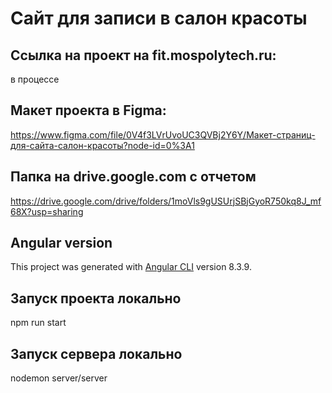 # Сайт для записи в салон красоты

## Ссылка на проект на fit.mospolytech.ru:
в процессе

## Макет проекта в Figma: 
https://www.figma.com/file/0V4f3LVrUvoUC3QVBj2Y6Y/Макет-страниц-для-сайта-салон-красоты?node-id=0%3A1

## Папка на drive.google.com с отчетом
https://drive.google.com/drive/folders/1moVls9gUSUrjSBjGyoR750kq8J_mf68X?usp=sharing

## Angular version
This project was generated with [Angular CLI](https://github.com/angular/angular-cli) version 8.3.9.

## Запуск проекта локально
npm run start

## Запуск сервера локально
nodemon server/server